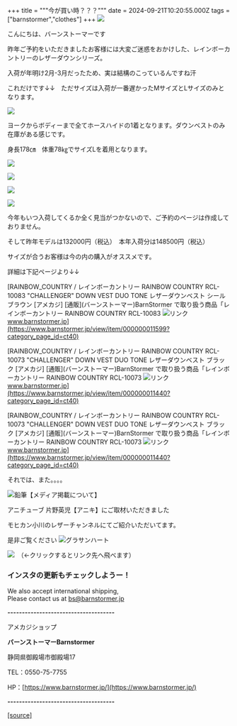 +++
title = """今が買い時？？？"""
date = 2024-09-21T10:20:55.000Z
tags = ["barnstormer","clothes"]
+++
[![](https://stat.ameba.jp/user_images/20231023/16/barnstormer-go/b2/03/p/o0420015015354743273.png)](https://ameblo.jp/barnstormer-go/entry-12825670498.html)

こんにちは、バーンストーマーです

昨年ご予約をいただきましたお客様には大変ご迷惑をおかけした、レインボーカントリーのレザーダウンシリーズ。

入荷が年明け2月-3月だったため、実は結構のこっているんですね汗

これだけです↓↓　ただサイズは入荷が一番遅かったMサイズとLサイズのみとなります。

[![](https://stat.ameba.jp/user_images/20240921/18/barnstormer-go/89/38/j/o0466070015488944531.jpg)](https://stat.ameba.jp/user_images/20240921/18/barnstormer-go/89/38/j/o0466070015488944531.jpg)

ヨークからボディーまで全てホースハイドの1着となります。ダウンベストのみ在庫がある感じです。

身長178㎝　体重78㎏でサイズLを着用となります。

[![](https://stat.ameba.jp/user_images/20240921/18/barnstormer-go/25/66/j/o0466070015488944532.jpg)](https://stat.ameba.jp/user_images/20240921/18/barnstormer-go/25/66/j/o0466070015488944532.jpg)

[![](https://stat.ameba.jp/user_images/20240921/18/barnstormer-go/a1/81/j/o0466070015488944534.jpg)](https://stat.ameba.jp/user_images/20240921/18/barnstormer-go/a1/81/j/o0466070015488944534.jpg)

[![](https://stat.ameba.jp/user_images/20240921/18/barnstormer-go/fe/4b/j/o0466070015488944535.jpg)](https://stat.ameba.jp/user_images/20240921/18/barnstormer-go/fe/4b/j/o0466070015488944535.jpg)

[![](https://stat.ameba.jp/user_images/20240921/18/barnstormer-go/e9/ec/j/o0466070015488944537.jpg)](https://stat.ameba.jp/user_images/20240921/18/barnstormer-go/e9/ec/j/o0466070015488944537.jpg)

今年もいつ入荷してくるか全く見当がつかないので、ご予約のページは作成しておりません。

そして昨年モデルは132000円（税込）　本年入荷分は148500円（税込）　

サイズが合うお客様は今の内の購入がオススメです。

詳細は下記ページより↓↓　

[RAINBOW\_COUNTRY / レインボーカントリー RAINBOW COUNTRY RCL-10083 "CHALLENGER" DOWN VEST DUO TONE レザーダウンベスト シールブラウン \[アメカジ\] \[通販\](バーンストーマー)BarnStormer で取り扱う商品「レインボーカントリー RAINBOW COUNTRY RCL-10083 ![リンク](https://c.stat100.ameba.jp/ameblo/symbols/v3.20.0/svg/gray/editor_link.svg)www.barnstormer.jp](https://www.barnstormer.jp/view/item/000000011599?category_page_id=ct40)

[RAINBOW\_COUNTRY / レインボーカントリー RAINBOW COUNTRY RCL-10073 "CHALLENGER" DOWN VEST DUO TONE レザーダウンベスト ブラック \[アメカジ\] \[通販\](バーンストーマー)BarnStormer で取り扱う商品「レインボーカントリー RAINBOW COUNTRY RCL-10073 ![リンク](https://c.stat100.ameba.jp/ameblo/symbols/v3.20.0/svg/gray/editor_link.svg)www.barnstormer.jp](https://www.barnstormer.jp/view/item/000000011440?category_page_id=ct40)

[RAINBOW\_COUNTRY / レインボーカントリー RAINBOW COUNTRY RCL-10073 "CHALLENGER" DOWN VEST DUO TONE レザーダウンベスト ブラック \[アメカジ\] \[通販\](バーンストーマー)BarnStormer で取り扱う商品「レインボーカントリー RAINBOW COUNTRY RCL-10073 ![リンク](https://c.stat100.ameba.jp/ameblo/symbols/v3.20.0/svg/gray/editor_link.svg)www.barnstormer.jp](https://www.barnstormer.jp/view/item/000000011440?category_page_id=ct40)

それでは、また。。。。

![鉛筆](https://stat100.ameba.jp/blog/ucs/img/char/char3/519.png)【メディア掲載について】

アニチューブ 片野英児【アニキ】にご取材いただきました

モヒカン小川のレザーチャンネルにてご紹介いただいてます。

是非ご覧ください ![グラサンハート](https://stat100.ameba.jp/blog/ucs/img/char/char3/148.png)

[![](https://stat.ameba.jp/user_images/20230412/16/barnstormer-go/6a/23/p/o0108010815269242493.png)](https://www.instagram.com/barnstormer_daily/)　（←クリックするとリンク先へ飛べます）

### インスタの更新もチェックしようー！

We also accept international shipping,  
Please contact us at bs@barnstormer.jp

**\-------------------------------------**

アメカジショップ

**バーンストーマーBarnstormer**

静岡県御殿場市御殿場17

TEL：0550-75-7755

HP：[https://www.barnstormer.jp/](https://www.barnstormer.jp/)

**\-------------------------------------**

[[source]](https://ameblo.jp/barnstormer-go/entry-12868413572.html)
